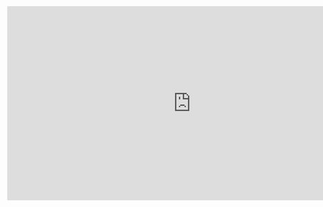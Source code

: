 <p align="center">
<iframe width="850" height="450" src="https://www.fflogs.com/embed/guild-progress-tile/44?difficulty=101&guild=87071" title="Rerevival Progress" frameborder="0"</iframe>
</p>
